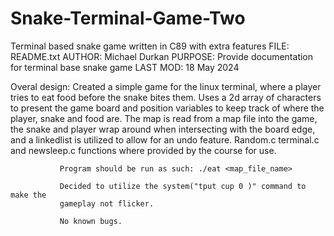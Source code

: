 # Snake-Terminal-Game-Two
Terminal based snake game written in C89 with extra features
FILE: README.txt
AUTHOR: Michael Durkan
PURPOSE: Provide documentation for terminal base snake game
LAST MOD: 18 May 2024

Overal design: Created a simple game for the linux terminal, where a player
               tries to eat food before the snake bites them. Uses a 2d array
               of characters to present the game board and position variables to 
               keep track of where the player, snake and food are. The map is read
               from a map file into the game, the snake and player wrap around
               when intersecting with the board edge, and a linkedlist is utilized
               to allow for an undo feature.
               Random.c terminal.c and newsleep.c functions where provided 
               by the course for use.
 
               Program should be run as such: ./eat <map_file_name>

               Decided to utilize the system("tput cup 0 )" command to make the
               gameplay not flicker.

               No known bugs.

               
